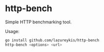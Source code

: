 # http-bench

Simple HTTP benchmarking tool.

Usage:
```sh
go install github.com/lazureykis/http-bench
http-bench <options> <url>
```
